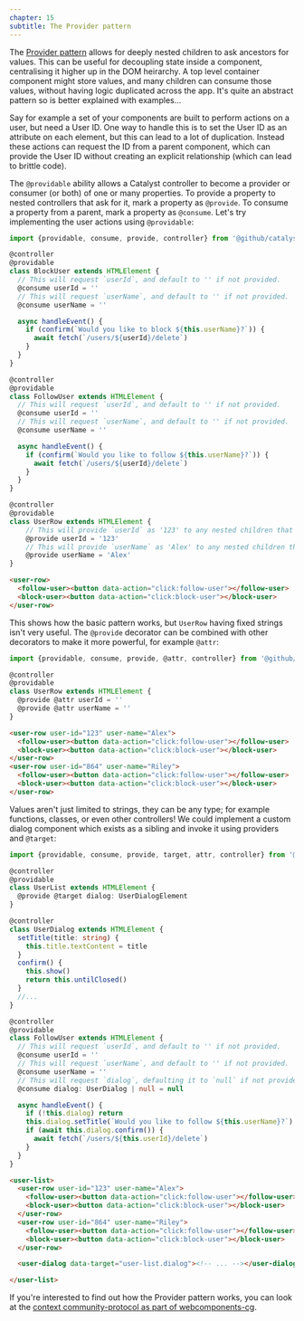 ```yaml
---
chapter: 15
subtitle: The Provider pattern
---
```


The [Provider pattern](https://www.patterns.dev/posts/provider-pattern/) allows for deeply nested children to ask ancestors for values. This can be useful for decoupling state inside a component, centralising it higher up in the DOM heirarchy. A top level container component might store values, and many children can consume those values, without having logic duplicated across the app. It's quite an abstract pattern so is better explained with examples...

Say for example a set of your components are built to perform actions on a user, but need a User ID. One way to handle this is to set the User ID as an attribute on each element, but this can lead to a lot of duplication. Instead these actions can request the ID from a parent component, which can provide the User ID without creating an explicit relationship (which can lead to brittle code).

The `@providable` ability allows a Catalyst controller to become a provider or consumer (or both) of one or many properties. To provide a property to nested controllers that ask for it, mark a property as `@provide`. To consume a property from a parent, mark a property as `@consume`. Let's try implementing the user actions using `@providable`:

```typescript
import {providable, consume, provide, controller} from '@github/catalyst'

@controller
@providable
class BlockUser extends HTMLElement {
  // This will request `userId`, and default to '' if not provided.
  @consume userId = ''
  // This will request `userName`, and default to '' if not provided.
  @consume userName = ''

  async handleEvent() {
    if (confirm(`Would you like to block ${this.userName}?`)) {
      await fetch(`/users/${userId}/delete`)
    }
  }
}

@controller
@providable
class FollowUser extends HTMLElement {
  // This will request `userId`, and default to '' if not provided.
  @consume userId = ''
  // This will request `userName`, and default to '' if not provided.
  @consume userName = ''

  async handleEvent() {
    if (confirm(`Would you like to follow ${this.userName}?`)) {
      await fetch(`/users/${userId}/delete`)
    }
  }
}

@controller
@providable
class UserRow extends HTMLElement {
    // This will provide `userId` as '123' to any nested children that request it.
    @provide userId = '123'
    // This will provide `userName` as 'Alex' to any nested children that request it.
    @provide userName = 'Alex'
}
```

```html
<user-row>
  <follow-user><button data-action="click:follow-user"></follow-user>
  <block-user><button data-action="click:block-user"></block-user>
</user-row>
```

This shows how the basic pattern works, but `UserRow` having fixed strings isn't very useful. The `@provide` decorator can be combined with other decorators to make it more powerful, for example `@attr`:

```typescript
import {providable, consume, provide, @attr, controller} from '@github/catalyst'

@controller
@providable
class UserRow extends HTMLElement {
  @provide @attr userId = ''
  @provide @attr userName = ''
}
```
```html
<user-row user-id="123" user-name="Alex">
  <follow-user><button data-action="click:follow-user"></follow-user>
  <block-user><button data-action="click:block-user"></block-user>
</user-row>
<user-row user-id="864" user-name="Riley">
  <follow-user><button data-action="click:follow-user"></follow-user>
  <block-user><button data-action="click:block-user"></block-user>
</user-row>
```

Values aren't just limited to strings, they can be any type; for example functions, classes, or even other controllers! We could implement a custom dialog component which exists as a sibling and invoke it using providers and `@target`:


```typescript
import {providable, consume, provide, target, attr, controller} from '@github/catalyst'

@controller
@providable
class UserList extends HTMLElement {
  @provide @target dialog: UserDialogElement
}

@controller
class UserDialog extends HTMLElement {
  setTitle(title: string) {
    this.title.textContent = title
  }
  confirm() {
    this.show()
    return this.untilClosed()
  }
  //...
}

@controller
@providable
class FollowUser extends HTMLElement {
  // This will request `userId`, and default to '' if not provided.
  @consume userId = ''
  // This will request `userName`, and default to '' if not provided.
  @consume userName = ''
  // This will request `dialog`, defaulting it to `null` if not provided:
  @consume dialog: UserDialog | null = null

  async handleEvent() {
    if (!this.dialog) return
    this.dialog.setTitle(`Would you like to follow ${this.userName}?`)
    if (await this.dialog.confirm()) {
      await fetch(`/users/${this.userId}/delete`)
    }
  }
}
```
```html
<user-list>
  <user-row user-id="123" user-name="Alex">
    <follow-user><button data-action="click:follow-user"></follow-user>
    <block-user><button data-action="click:block-user"></block-user>
  </user-row>
  <user-row user-id="864" user-name="Riley">
    <follow-user><button data-action="click:follow-user"></follow-user>
    <block-user><button data-action="click:block-user"></block-user>
  </user-row>

  <user-dialog data-target="user-list.dialog"><!-- ... --></user-dialog>

</user-list>
```

If you're interested to find out how the Provider pattern works, you can look at the [context community-protocol as part of webcomponents-cg](https://github.com/webcomponents-cg/community-protocols/blob/main/proposals/context.md).
